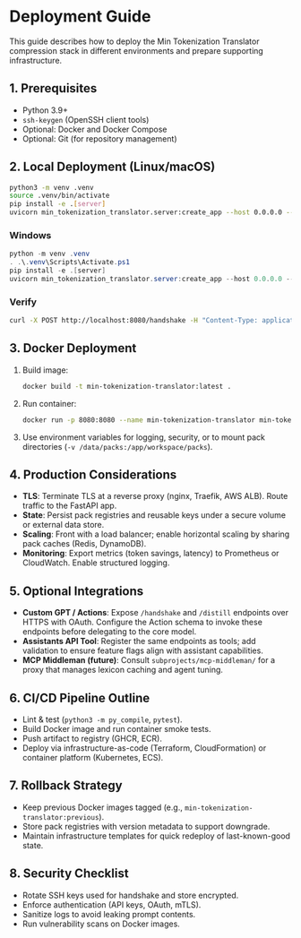 # Deployment Guide

This guide describes how to deploy the Min Tokenization Translator compression stack in different environments and prepare supporting infrastructure.

## 1. Prerequisites

- Python 3.9+
- `ssh-keygen` (OpenSSH client tools)
- Optional: Docker and Docker Compose
- Optional: Git (for repository management)

## 2. Local Deployment (Linux/macOS)

```bash
python3 -m venv .venv
source .venv/bin/activate
pip install -e .[server]
uvicorn min_tokenization_translator.server:create_app --host 0.0.0.0 --port 8080
```

### Windows

```powershell
python -m venv .venv
. .\.venv\Scripts\Activate.ps1
pip install -e .[server]
uvicorn min_tokenization_translator.server:create_app --host 0.0.0.0 --port 8080
```

### Verify

```bash
curl -X POST http://localhost:8080/handshake -H "Content-Type: application/json" -d '{"allow_reusable_keys": false}'
```

## 3. Docker Deployment

1. Build image:
   ```bash
   docker build -t min-tokenization-translator:latest .
   ```
2. Run container:
   ```bash
   docker run -p 8080:8080 --name min-tokenization-translator min-tokenization-translator:latest
   ```
3. Use environment variables for logging, security, or to mount pack directories (`-v /data/packs:/app/workspace/packs`).

## 4. Production Considerations

- **TLS**: Terminate TLS at a reverse proxy (nginx, Traefik, AWS ALB). Route traffic to the FastAPI app.
- **State**: Persist pack registries and reusable keys under a secure volume or external data store.
- **Scaling**: Front with a load balancer; enable horizontal scaling by sharing pack caches (Redis, DynamoDB).
- **Monitoring**: Export metrics (token savings, latency) to Prometheus or CloudWatch. Enable structured logging.

## 5. Optional Integrations

- **Custom GPT / Actions**: Expose `/handshake` and `/distill` endpoints over HTTPS with OAuth. Configure the Action schema to invoke these endpoints before delegating to the core model.
- **Assistants API Tool**: Register the same endpoints as tools; add validation to ensure feature flags align with assistant capabilities.
- **MCP Middleman (future)**: Consult `subprojects/mcp-middleman/` for a proxy that manages lexicon caching and agent tuning.

## 6. CI/CD Pipeline Outline

- Lint & test (`python3 -m py_compile`, `pytest`).
- Build Docker image and run container smoke tests.
- Push artifact to registry (GHCR, ECR).
- Deploy via infrastructure-as-code (Terraform, CloudFormation) or container platform (Kubernetes, ECS).

## 7. Rollback Strategy

- Keep previous Docker images tagged (e.g., `min-tokenization-translator:previous`).
- Store pack registries with version metadata to support downgrade.
- Maintain infrastructure templates for quick redeploy of last-known-good state.

## 8. Security Checklist

- Rotate SSH keys used for handshake and store encrypted.
- Enforce authentication (API keys, OAuth, mTLS).
- Sanitize logs to avoid leaking prompt contents.
- Run vulnerability scans on Docker images.
